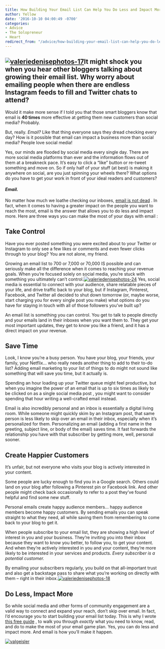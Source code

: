 ```yaml
---
title: How Building Your Email List Can Help You Do Less and Impact More
author: Yellow
date: '2016-10-10 04:00:49 -0700'
categories:
- Advice
- The Solopreneur
- Heart
redirect_from: "/advice/how-building-your-email-list-can-help-you-do-less-and-impact-more/"
---
```


## [![valeriedenisephotos-17](https://yellow-blog-images.imgix.net/2016/10/ValerieDenisePhotos-17.jpg)](https://yellow-blog-images.imgix.net/2016/10/ValerieDenisePhotos-17.jpg)**It might shock you when you hear other bloggers talking about growing their email list. Why worry about emailing people when there are endless Instagram feeds to fill and Twitter chats to attend?**

Would it make more sense if I told you that those smart bloggers know that email is **40 times** more effective at getting them new customers than social media? Probably.

But, really. _Email?_ Like that thing everyone says they dread checking every day? How is it possible that email can impact a business more than social media? People love social media!

Yes, our minds are flooded by social media every single day. There are more social media platforms than ever and the information flows out of them at a breakneck pace. It’s easy to click a “like” button or re-tweet something and move on. So if only half of your stuff (at best) is making it anywhere on social, are you just spinning your wheels there? What options do you have to get your work in front of your ideal readers and customers?

#### _Email._

No matter how much we loathe checking our inboxes, [email is not dead](https://convertkit.com/is-email-dead/) . In fact, when it comes to having a greater impact on the people you want to reach the most, email is the answer that allows you to do less and impact more. Here are three ways you can make the most of your days with email :

## **Take Control**

Have you ever posted something you were excited about to your Twitter or Instagram to only see a few likes or comments and even fewer clicks through to your blog? You are not alone, my friend.

Growing an email list to 700 or 7,000 or 70,000 IS possible and can seriously make all the difference when it comes to reaching your revenue goals. When you’re focused solely on social media, you’re stuck with something you ultimately can’t control.[![valeriedenisephotos-24](https://yellow-blog-images.imgix.net/2016/10/ValerieDenisePhotos-24.jpg)](https://yellow-blog-images.imgix.net/2016/10/ValerieDenisePhotos-24.jpg) Yes, social media is essential to connect with your audience, share relatable pieces of your life, and drive traffic back to your blog, but if Instagram, Pinterest, Facebook, and Twitter all decided to shut down tomorrow (or, maybe worse, start charging you for every single post you make) what options do you have for staying in touch with all of those followers you’ve built up?

An email list is something you can control. You get to talk to people directly and your emails land in their inboxes when you want them to. They get your most important updates, they get to know you like a friend, and it has a direct impact on your revenue.

## **Save Time**

Look, I know you’re a busy person. You have your blog, your friends, your family, your Netflix… who really needs another thing to add to their to-do list? Adding email marketing to your list of things to do might not sound like something that will save you time, but it actually is.

Spending an hour loading up your Twitter queue might feel productive, but when you imagine the power of an email that is up to six times as likely to be clicked on as a single social media post , you might want to consider spending that hour writing a well-crafted email instead.

Email is also incredibly personal and an inbox is essentially a digital living room. While someone might quickly skim by an Instagram post, that same person is less likely to skip over an email in their inbox, especially when it’s personalized for them. Personalizing an email (adding a first name in the greeting, subject line, or body of the email) saves time. It fast forwards the relationship you have with that subscriber by getting more, well, personal sooner.

## Create Happier Customers

It’s unfair, but not everyone who visits your blog is actively interested in your content.

Some people are lucky enough to find you in a Google search. Others could land on your blog after following a Pinterest pin or Facebook link. And other people might check back occasionally to refer to a post they’ve found helpful and find some new stuff.

Personal emails create happy audience members… happy audience members become happy customers. By sending emails you can speak straight to what they need, all while saving them from remembering to come back to your blog to get it.

When people subscribe to your email list, they are showing a high level of interest in you and your business. They’re inviting you into their inbox because they want to know you better, to follow you, to get your content. And when they’re actively interested in you and your content, they’re more likely to be interested in your services and products. _Every subscriber is a potential customer._

By emailing your subscribers regularly, you build on that all-important trust and also get a backstage pass to share what you’re working on directly with them – right in their inbox.[![valeriedenisephotos-18](https://yellow-blog-images.imgix.net/2016/10/ValerieDenisePhotos-18.jpg)](https://yellow-blog-images.imgix.net/2016/10/ValerieDenisePhotos-18.jpg)

## Do Less, Impact More

So while social media and other forms of community engagement are a valid way to connect and expand your reach, don’t skip over email. In fact, I’d encourage you to start building your email list today. This is why I wrote [this free guide](https://convertkit.com/complete-guide-email-marketing/?ref=YellowCo) , to walk you through _exactly_ what you need to know, read, and do to make the most of your email game plan. Yes, you can do less and impact more. And email is how you’ll make it happen.

[![valgeisler](https://yellow-blog-images.imgix.net/2016/10/VALGEISLER.jpg)](https://convertkit.com/)
